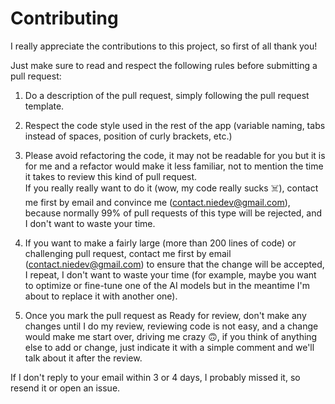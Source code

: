 # Contributing

I really appreciate the contributions to this project, so first of all thank you!

Just make sure to read and respect the following rules before submitting a pull request:

1) Do a description of the pull request, simply following the pull request template.

2) Respect the code style used in the rest of the app (variable naming, tabs instead of spaces, position of curly brackets, etc.)
  
3) Please avoid refactoring the code, it may not be readable for you but it is for me and a refactor would make it less familiar, not to mention the time it takes to review this kind of pull request.<br />
   If you really really want to do it (wow, my code really sucks ☠️), contact me first by email and convince me (contact.niedev@gmail.com), because normally 99% of pull requests of this type will be rejected, and I don't want to waste your time.
  
4) If you want to make a fairly large (more than 200 lines of code) or challenging pull request, contact me first by email (contact.niedev@gmail.com) to ensure that the change will be accepted, I repeat, I don't want to waste your time (for example, maybe you want to optimize or fine-tune one of the AI ​​models but in the meantime I'm about to replace it with another one).
   
5) Once you mark the pull request as Ready for review, don't make any changes until I do my review, reviewing code is not easy, and a change would make me start over, driving me crazy 🙃, if you think of anything else to add or change, just indicate it with a simple comment and we'll talk about it after the review.

If I don't reply to your email within 3 or 4 days, I probably missed it, so resend it or open an issue.

